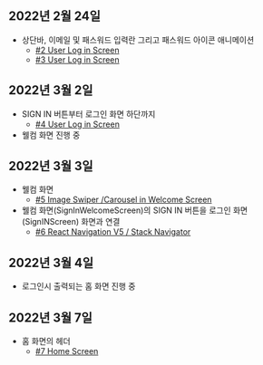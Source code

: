 ## 2022년 2월 24일
* 상단바, 이메일 및 패스워드 입력란 그리고 패스워드 아이콘 애니메이션
    * [#2 User Log in Screen](https://youtu.be/wZe-3jQ74C0)
    * [#3 User Log in Screen](https://youtu.be/FGxlrpti35A)

## 2022년 3월 2일
* SIGN IN 버튼부터 로그인 화면 하단까지
    * [#4 User Log in Screen](https://youtu.be/oIQgZ-WBluY)
* 웰컴 화면 진행 중

## 2022년 3월 3일
* 웰컴 화면
    * [#5 Image Swiper /Carousel in Welcome Screen](https://youtu.be/_jM6Ojow6wc)
* 웰컴 화면(SignInWelcomeScreen)의 SIGN IN 버튼을 로그인 화면(SignINScreen) 화면과 연결
    * [#6 React Navigation V5 / Stack Navigator](https://youtu.be/tg8guzN0HbQ)

## 2022년 3월 4일
* 로그인시 출력되는 홈 화면 진행 중

## 2022년 3월 7일
* 홈 화면의 헤더
    * [#7 Home Screen](https://youtu.be/vINn-_948fc)